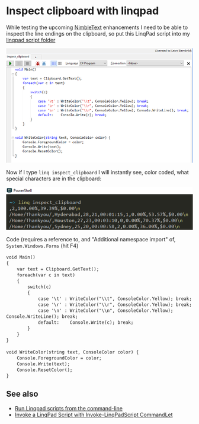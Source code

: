 # Inspect clipboard with linqpad

While testing the upcoming [NimbleText](http://NimbleText.com) enhancements I need to be able to inspect the line endings on the clipboard, so put this LinqPad script into my [linqpad script folder](invoke_linqpad_commandlet.md)

![inspect_clipboard_1.png](inspect_clipboard_1.png)

Now if I type `linq inspect_clipboard` I will instantly see, color coded, what special characters are in the clipboard:

![inspect_clipboard_2.png](inspect_clipboard_2.png)


Code (requires a reference to, and "Additional namespace import" of, `System.Windows.Forms` (hit F4)

    void Main()
    {
        var text = Clipboard.GetText();
        foreach(var c in text)
        {
            switch(c)
            {
                case '\t' : WriteColor("\\t", ConsoleColor.Yellow); break;
                case '\r' : WriteColor("\\r", ConsoleColor.Yellow);	break;
                case '\n' : WriteColor("\\n", ConsoleColor.Yellow);	Console.WriteLine(); break;
                default:	Console.Write(c); break;
            }
        }
    }

    void WriteColor(string text, ConsoleColor color) {
        Console.ForegroundColor = color;
        Console.Write(text);
        Console.ResetColor();
    }

## See also

 * [Run Linqpad scripts from the command-line](run_linqpad_scripts_from_commandline.md)
 * [Invoke a LinqPad Script with Invoke-LinqPadScript CommandLet](invoke_linqpad_commandlet.md)
